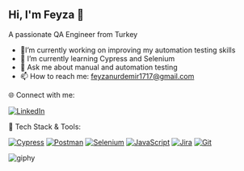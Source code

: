 ## Hi, I'm Feyza 👋
A passionate QA Engineer from Turkey 


- 🔭I’m currently working on improving my automation testing skills 
- 🌱 I’m currently learning Cypress and Selenium
- 💬 Ask me about manual and automation testing
- 📫 How to reach me: feyzanurdemir1717@gmail.com

🌐 Connect with me:  

[![LinkedIn](https://img.shields.io/badge/-LinkedIn-0A66C2?style=flat-square&logo=linkedin&logoColor=white)](https://www.linkedin.com/in/feyzanurdemir/)

🧩 Tech Stack & Tools:
 
[![Cypress](https://img.shields.io/badge/Cypress-17202C?style=for-the-badge&logo=cypress&logoColor=white)](https://www.cypress.io/)
[![Postman](https://img.shields.io/badge/Postman-FF6C37?style=for-the-badge&logo=postman&logoColor=white)](https://www.postman.com/)
[![Selenium](https://img.shields.io/badge/Selenium-43B02A?style=for-the-badge&logo=selenium&logoColor=white)](https://www.selenium.dev/)
[![JavaScript](https://img.shields.io/badge/JavaScript-F7DF1E?style=for-the-badge&logo=javascript&logoColor=black)](https://developer.mozilla.org/en-US/docs/Web/JavaScript)
[![Jira](https://img.shields.io/badge/Jira-0052CC?style=for-the-badge&logo=jira&logoColor=white)](https://www.atlassian.com/software/jira)
[![Git](https://img.shields.io/badge/Git-F05032?style=for-the-badge&logo=git&logoColor=white)](https://git-scm.com/)


![giphy](https://github.com/user-attachments/assets/aee90045-e246-4b66-a75a-344d3c685399)
